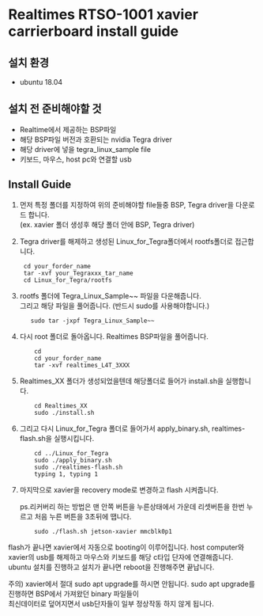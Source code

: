 

# Realtimes RTSO-1001 xavier carrierboard install guide

## 설치 환경
   * ubuntu 18.04


## 설치 전 준비해야할 것
   * Realtime에서 제공하는 BSP파일
   * 해당 BSP파일 버전과 호환되는 nvidia Tegra driver
   * 해당 driver에 넣을 tegra_linux_sample file
   * 키보드, 마우스, host pc와 연결할 usb

## Install Guide
1. 먼저 특정 폴더를 지정하여 위의 준비해야할 file들중 BSP, Tegra driver을 다운로드 합니다.  
(ex. xavier 폴더 생성후 해당 폴더 안에 BSP, Tegra driver)
       
2. Tegra driver를 해제하고 생성된 Linux_for_Tegra폴더에서 rootfs폴더로 접근합니다.
      
        cd your_forder_name
        tar -xvf your_Tegraxxx_tar_name
        cd Linux_for_Tegra/rootfs
3. rootfs 폴더에 Tegra_Linux_Sample~~ 파일을 다운해줍니다.  
   그리고 해당 파일을 풀어줍니다. (반드시 sudo를 사용해야합니다.)
   
          sudo tar -jxpf Tegra_Linux_Sample~~

4. 다시 root 폴더로 돌아옵니다. Realtimes BSP파일을 풀어줍니다. 
           
           cd
           cd your_forder_name
           tar -xvf realtimes_L4T_3XXX
5. Realtimes_XX 폴더가 생성되었을텐데 해당폴더로 들어가 install.sh을 실행합니다.
           
           cd Realtimes_XX
           sudo ./install.sh
6. 그리고 다시 Linux_for_Tegra 폴더로 들어가서 apply_binary.sh, realtimes-flash.sh을 실행시킵니다. 

           cd ../Linux_for_Tegra
           sudo ./apply_binary.sh
           sudo ./realtimes-flash.sh  
           typing 1, typing 1
           
           
7. 마지막으로 xavier을 recovery mode로 변경하고 flash 시켜줍니다.  
  
    ps.리커버리 하는 방법은 맨 안쪽 버튼을 누른상태에서 가운데 리셋버튼을 한번 누르고 처음 누른 버튼을 3초뒤에 땝니다.
  
           sudo ./flash.sh jetson-xavier mmcblk0p1


flash가 끝나면 xavier에서 자동으로 booting이 이루어집니다. 
host computer와 xavier의 usb를 해제하고 마우스와 키보드를 해당 c타입 단자에 연결해줍니다.
ubuntu 설치를 진행하고 설치가 끝나면 reboot을 진행해주면 끝납니다.

주의) xavier에서 절대 sudo apt upgrade를 하시면 안됩니다. sudo apt upgrade를 진행하면 BSP에서 가져왔던 binary 파일들이  
      최신데이터로 덮어지면서 usb단자들이 일부 정상작동 하지 않게 됩니다. 

           
      
      

